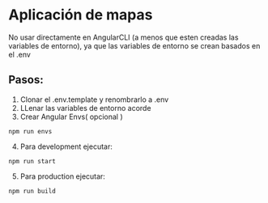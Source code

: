 # Aplicación de mapas
No usar directamente en AngularCLI (a menos que esten creadas las variables de entorno), ya que las variables de entorno se crean basados en el .env

## Pasos:
1. Clonar el .env.template y renombrarlo a .env
2. LLenar las variables de entorno acorde
3. Crear Angular Envs( opcional )

```
npm run envs
```
4. Para development ejecutar:
```
npm run start
```
5. Para production ejecutar:
```
npm run build
```
